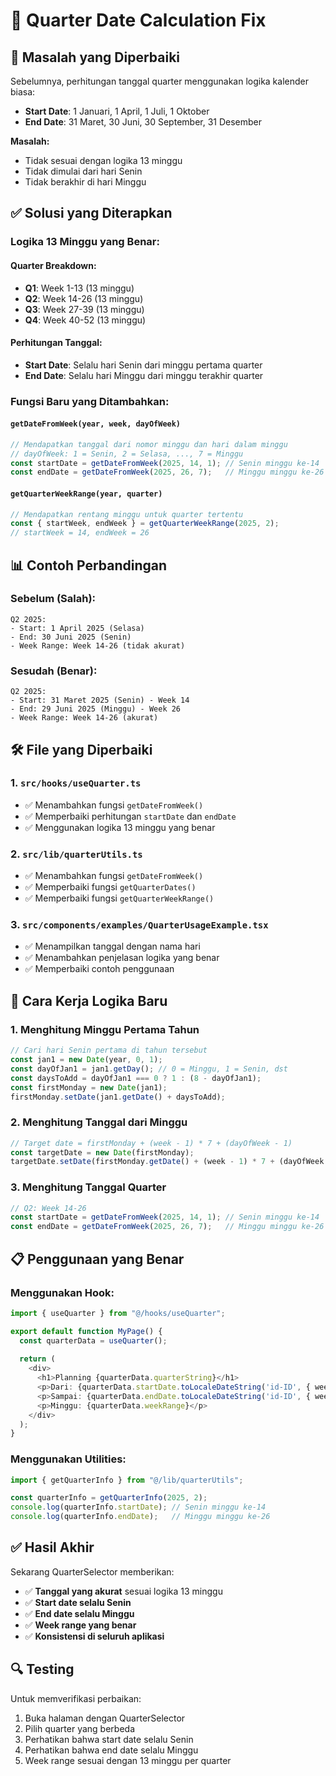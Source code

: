 # 📅 Quarter Date Calculation Fix

## 🔧 **Masalah yang Diperbaiki**

Sebelumnya, perhitungan tanggal quarter menggunakan logika kalender biasa:
- **Start Date**: 1 Januari, 1 April, 1 Juli, 1 Oktober
- **End Date**: 31 Maret, 30 Juni, 30 September, 31 Desember

**Masalah:**
- Tidak sesuai dengan logika 13 minggu
- Tidak dimulai dari hari Senin
- Tidak berakhir di hari Minggu

## ✅ **Solusi yang Diterapkan**

### **Logika 13 Minggu yang Benar:**

#### **Quarter Breakdown:**
- **Q1**: Week 1-13 (13 minggu)
- **Q2**: Week 14-26 (13 minggu)  
- **Q3**: Week 27-39 (13 minggu)
- **Q4**: Week 40-52 (13 minggu)

#### **Perhitungan Tanggal:**
- **Start Date**: Selalu hari Senin dari minggu pertama quarter
- **End Date**: Selalu hari Minggu dari minggu terakhir quarter

### **Fungsi Baru yang Ditambahkan:**

#### **`getDateFromWeek(year, week, dayOfWeek)`**
```typescript
// Mendapatkan tanggal dari nomor minggu dan hari dalam minggu
// dayOfWeek: 1 = Senin, 2 = Selasa, ..., 7 = Minggu
const startDate = getDateFromWeek(2025, 14, 1); // Senin minggu ke-14
const endDate = getDateFromWeek(2025, 26, 7);   // Minggu minggu ke-26
```

#### **`getQuarterWeekRange(year, quarter)`**
```typescript
// Mendapatkan rentang minggu untuk quarter tertentu
const { startWeek, endWeek } = getQuarterWeekRange(2025, 2);
// startWeek = 14, endWeek = 26
```

## 📊 **Contoh Perbandingan**

### **Sebelum (Salah):**
```
Q2 2025:
- Start: 1 April 2025 (Selasa)
- End: 30 Juni 2025 (Senin)
- Week Range: Week 14-26 (tidak akurat)
```

### **Sesudah (Benar):**
```
Q2 2025:
- Start: 31 Maret 2025 (Senin) - Week 14
- End: 29 Juni 2025 (Minggu) - Week 26
- Week Range: Week 14-26 (akurat)
```

## 🛠️ **File yang Diperbaiki**

### **1. `src/hooks/useQuarter.ts`**
- ✅ Menambahkan fungsi `getDateFromWeek()`
- ✅ Memperbaiki perhitungan `startDate` dan `endDate`
- ✅ Menggunakan logika 13 minggu yang benar

### **2. `src/lib/quarterUtils.ts`**
- ✅ Menambahkan fungsi `getDateFromWeek()`
- ✅ Memperbaiki fungsi `getQuarterDates()`
- ✅ Memperbaiki fungsi `getQuarterWeekRange()`

### **3. `src/components/examples/QuarterUsageExample.tsx`**
- ✅ Menampilkan tanggal dengan nama hari
- ✅ Menambahkan penjelasan logika yang benar
- ✅ Memperbaiki contoh penggunaan

## 🎯 **Cara Kerja Logika Baru**

### **1. Menghitung Minggu Pertama Tahun**
```typescript
// Cari hari Senin pertama di tahun tersebut
const jan1 = new Date(year, 0, 1);
const dayOfJan1 = jan1.getDay(); // 0 = Minggu, 1 = Senin, dst
const daysToAdd = dayOfJan1 === 0 ? 1 : (8 - dayOfJan1);
const firstMonday = new Date(jan1);
firstMonday.setDate(jan1.getDate() + daysToAdd);
```

### **2. Menghitung Tanggal dari Minggu**
```typescript
// Target date = firstMonday + (week - 1) * 7 + (dayOfWeek - 1)
const targetDate = new Date(firstMonday);
targetDate.setDate(firstMonday.getDate() + (week - 1) * 7 + (dayOfWeek - 1));
```

### **3. Menghitung Tanggal Quarter**
```typescript
// Q2: Week 14-26
const startDate = getDateFromWeek(2025, 14, 1); // Senin minggu ke-14
const endDate = getDateFromWeek(2025, 26, 7);   // Minggu minggu ke-26
```

## 📋 **Penggunaan yang Benar**

### **Menggunakan Hook:**
```typescript
import { useQuarter } from "@/hooks/useQuarter";

export default function MyPage() {
  const quarterData = useQuarter();
  
  return (
    <div>
      <h1>Planning {quarterData.quarterString}</h1>
      <p>Dari: {quarterData.startDate.toLocaleDateString('id-ID', { weekday: 'long' })}</p>
      <p>Sampai: {quarterData.endDate.toLocaleDateString('id-ID', { weekday: 'long' })}</p>
      <p>Minggu: {quarterData.weekRange}</p>
    </div>
  );
}
```

### **Menggunakan Utilities:**
```typescript
import { getQuarterInfo } from "@/lib/quarterUtils";

const quarterInfo = getQuarterInfo(2025, 2);
console.log(quarterInfo.startDate); // Senin minggu ke-14
console.log(quarterInfo.endDate);   // Minggu minggu ke-26
```

## ✅ **Hasil Akhir**

Sekarang QuarterSelector memberikan:
- ✅ **Tanggal yang akurat** sesuai logika 13 minggu
- ✅ **Start date selalu Senin**
- ✅ **End date selalu Minggu**
- ✅ **Week range yang benar**
- ✅ **Konsistensi di seluruh aplikasi**

## 🔍 **Testing**

Untuk memverifikasi perbaikan:
1. Buka halaman dengan QuarterSelector
2. Pilih quarter yang berbeda
3. Perhatikan bahwa start date selalu Senin
4. Perhatikan bahwa end date selalu Minggu
5. Week range sesuai dengan 13 minggu per quarter 